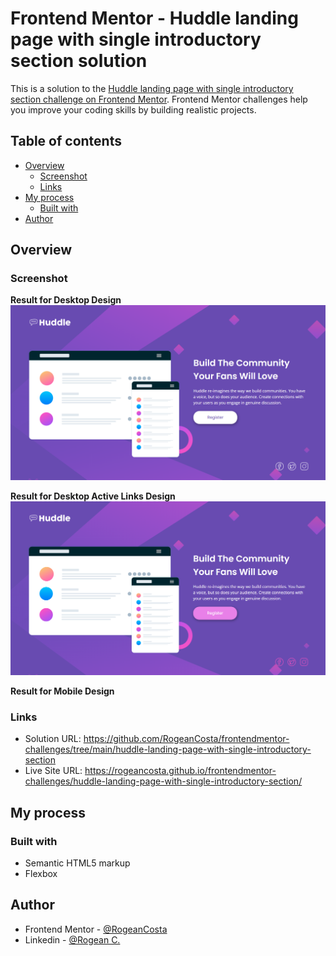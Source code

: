 # Frontend Mentor - Huddle landing page with single introductory section solution

This is a solution to the [Huddle landing page with single introductory section challenge on Frontend Mentor](https://www.frontendmentor.io/challenges/huddle-landing-page-with-a-single-introductory-section-B_2Wvxgi0). Frontend Mentor challenges help you improve your coding skills by building realistic projects.

## Table of contents

- [Overview](#overview)
  - [Screenshot](#screenshot)
  - [Links](#links)
- [My process](#my-process)
  - [Built with](#built-with)
- [Author](#author)

## Overview

### Screenshot

**Result for Desktop Design**
![](./design/huddle-landing-page-with-single-introductory-section-desktop-solution.PNG)

**Result for Desktop Active Links Design**
![](./design/huddle-landing-page-with-single-introductory-section-desktop-active-links-solution.PNG)

**Result for Mobile Design** </br>

<!-- ![](./design/four-card-feature-section-mobile-solution.PNG) -->

### Links

- Solution URL: https://github.com/RogeanCosta/frontendmentor-challenges/tree/main/huddle-landing-page-with-single-introductory-section
- Live Site URL: https://rogeancosta.github.io/frontendmentor-challenges/huddle-landing-page-with-single-introductory-section/

## My process

### Built with

- Semantic HTML5 markup
- Flexbox

## Author

- Frontend Mentor - [@RogeanCosta](https://www.frontendmentor.io/profile/RogeanCosta)
- Linkedin - [@Rogean C.](https://www.linkedin.com/in/rogean-c-884a01b8)
